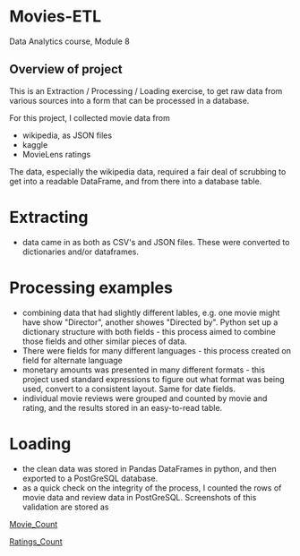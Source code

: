 # Movies-ETL
Data Analytics course, Module 8

## Overview of project

This is an Extraction / Processing / Loading exercise, to get raw data from various sources into a form that can be processed in a database.

For this project, I collected movie data from
- wikipedia, as JSON files
- kaggle
- MovieLens ratings

The data, especially the wikipedia data, required a fair deal of scrubbing to get into a readable DataFrame, and from there into a database table. 


# Extracting
- data came in as both as CSV's and JSON files. These were converted to dictionaries and/or dataframes.

# Processing examples

- combining data that had slightly different lables, e.g. one movie might have show "Director", another showes "Directed by". Python set up a dictionary structure with both fields - this process aimed to combine those fields and other similar pieces of data.
- There were fields for many different languages - this process created on field for alternate language
- monetary amounts was presented in many different formats - this project used standard expressions to figure out what format was being used, convert to a consistent layout. Same for date fields.
- individual movie reviews were grouped and counted by movie and rating, and the results stored in an easy-to-read table.

# Loading
- the clean data was stored in Pandas DataFrames in python, and then exported to a PostGreSQL database.
- as a quick check on the integrity of the process, I counted the rows of movie data and review data in PostGreSQL. Screenshots of this validation are stored as

[Movie_Count](/Resources/movies_query.png)

[Ratings_Count](/Resources/ratings_query.png)




